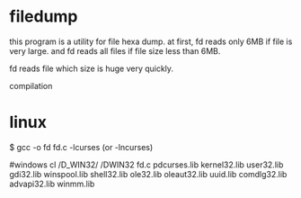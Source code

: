# filedump

this program is a utility for file hexa dump.
at first, fd reads only 6MB if file is very large.
and fd reads all files if file size less than 6MB.

fd reads file which size is huge very quickly.

compilation

# linux
$ gcc -o fd fd.c -lcurses (or -lncurses)

#windows
cl /D_WIN32/ /DWIN32 fd.c pdcurses.lib kernel32.lib user32.lib gdi32.lib winspool.lib shell32.lib ole32.lib oleaut32.lib uuid.lib comdlg32.lib advapi32.lib winmm.lib

